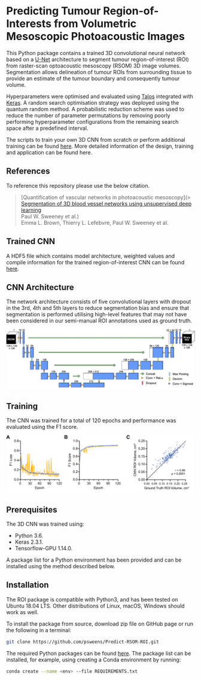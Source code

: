 # Predicting Tumour Region-of-Interests from Volumetric Mesoscopic Photoacoustic Images

This Python package contains a trained 3D convolutional neural network based on a [U-Net](https://arxiv.org/abs/1505.04597) architecture to segment tumour region-of-interest (ROI) from raster-scan optoacoustic mesoscopy (RSOM) 3D image volumes. Segmentation allows delineation of tumour ROIs from surrounding tissue to provide an estimate of the tumour boundary and consequently tumour volume.

Hyperparameters were optimised and evaluated using [Talos](https://github.com/autonomio/talos) integrated with [Keras](https://keras.io/). A random search optimisation strategy was deployed using the quantum random method. A probabilistic reduction scheme was used to reduce the number of parameter permutations by removing poorly performing hyperparameter configurations from the remaining search space after a predefined interval.

The scripts to train your own 3D CNN from scratch or perform additional training can be found [here](https://github.com/psweens/3D-CNN). More detailed information of the design, training and application can be found here.

## References 
To reference this repository please use the below citation.

> [Quantification of vascular networks in photoacoustic mesoscopy](> [Segmentation of 3D blood vessel networks using unsupervised deep learning](https://doi.org/10.1101/2023.04.30.538453)<br>
> Paul W. Sweeney et al.)<br>
> Emma L. Brown, Thierry L. Lefebvre, Paul W. Sweeney et al.

## Trained CNN
A HDF5 file which contains model architecture, weighted values and compile information for the trained region-of-interest CNN can be found [here](https://doi.org/10.17863/CAM.78208).

## CNN Architecture
The network architecture consists of five convolutional layers with dropout in the 3rd, 4th and 5th layers to reduce segmentation bias and ensure that segmentation is performed utilising high-level features that may not have been considered in our semi-manual ROI annotations used as ground truth.

![alt text](https://github.com/psweens/Predict-RSOM-ROI/blob/main/CNN_Architecture.jpg)

## Training
The CNN was trained for a total of 120 epochs and performance was evaluated using the F1 score.

![alt text](https://github.com/psweens/Predict-RSOM-ROI/blob/main/ROI_Analysis%20layout%202.jpg)

## Prerequisites
The 3D CNN was trained using:
* Python 3.6.
* Keras 2.3.1.
* Tensorflow-GPU 1.14.0.

A package list for a Python environment has been provided and can be installed using the method described below.

## Installation
The ROI package is compatible with Python3, and has been tested on Ubuntu 18.04 LTS. 
Other distributions of Linux, macOS, Windows should work as well.

To install the package from source, download zip file on GitHub page or run the following in a terminal:
```bash
git clone https://github.com/psweens/Predict-RSOM-ROI.git
```

The required Python packages can be found [here](https://github.com/psweens/Predict-RSOM-ROI/blob/main/REQUIREMENTS.txt). The package list can be installed, for example, using creating a Conda environment by running:
```bash
conda create --name <env> --file REQUIREMENTS.txt
```
